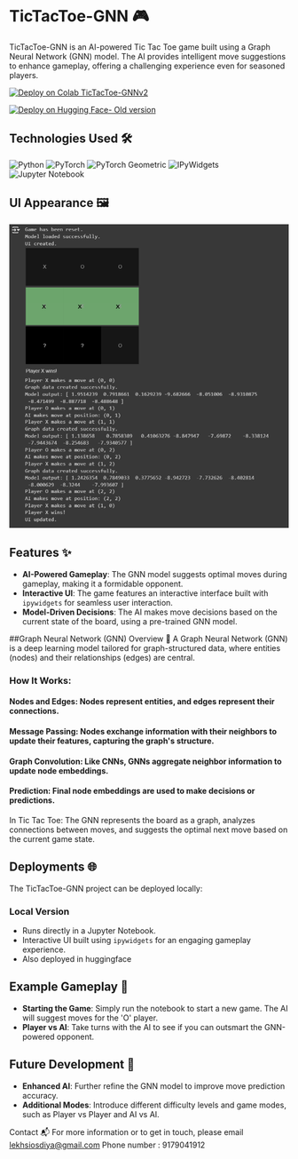 # TicTacToe-GNN 🎮

TicTacToe-GNN is an AI-powered Tic Tac Toe game built using a Graph Neural Network (GNN) model. The AI provides intelligent move suggestions to enhance gameplay, offering a challenging experience even for seasoned players.



[![Deploy on Colab TicTacToe-GNNv2](https://img.shields.io/badge/Deploy-Google_Colab%20TicTacToe-GNNv2-F9AB00?style=for-the-badge&logo=googlecolab&logoColor=white)](https://colab.research.google.com/drive/1tVBCPCW0ASAxcS2SetTlouZN2ad2eRqA?usp=sharing)


[![Deploy on Hugging Face- Old version](https://img.shields.io/badge/Deploy-Hugging%20FaceOld%20version-ffd500?style=for-the-badge&logo=huggingface&logoColor=white)](https://huggingface.co/spaces/lekhsisodiya/GNNTicTacToe)

## Technologies Used 🛠️
![Python](https://img.shields.io/badge/Python-3776AB?style=for-the-badge&logo=python&logoColor=white)
![PyTorch](https://img.shields.io/badge/PyTorch-EE4C2C?style=for-the-badge&logo=pytorch&logoColor=white)
![PyTorch Geometric](https://img.shields.io/badge/PyTorch%20Geometric-3498DB?style=for-the-badge&logo=pyg&logoColor=white)
![IPyWidgets](https://img.shields.io/badge/IPyWidgets-000000?style=for-the-badge&logo=jupyter&logoColor=white)
![Jupyter Notebook](https://img.shields.io/badge/Jupyter%20Notebook-F37626?style=for-the-badge&logo=jupyter&logoColor=white)

## UI Appearance 🖼️
![TicTacToe-GNN UI](https://github.com/lekh-ai/GNN-Based-Tic-Tac-Toe/blob/main/GNN%20TTT.png)

## Features ✨
- **AI-Powered Gameplay**: The GNN model suggests optimal moves during gameplay, making it a formidable opponent.
- **Interactive UI**: The game features an interactive interface built with `ipywidgets` for seamless user interaction.
- **Model-Driven Decisions**: The AI makes move decisions based on the current state of the board, using a pre-trained GNN model.


##Graph Neural Network (GNN) Overview 🧠
A Graph Neural Network (GNN) is a deep learning model tailored for graph-structured data, where entities (nodes) and their relationships (edges) are central.

### How It Works:
#### Nodes and Edges: Nodes represent entities, and edges represent their connections.
#### Message Passing: Nodes exchange information with their neighbors to update their features, capturing the graph's structure.
#### Graph Convolution: Like CNNs, GNNs aggregate neighbor information to update node embeddings.
#### Prediction: Final node embeddings are used to make decisions or predictions.

In Tic Tac Toe:
The GNN represents the board as a graph, analyzes connections between moves, and suggests the optimal next move based on the current game state.

## Deployments 🌐

The TicTacToe-GNN project can be deployed locally:

### Local Version
- Runs directly in a Jupyter Notebook.
- Interactive UI built using `ipywidgets` for an engaging gameplay experience.
- Also deployed in huggingface

## Example Gameplay 🧪

- **Starting the Game**: Simply run the notebook to start a new game. The AI will suggest moves for the 'O' player.
- **Player vs AI**: Take turns with the AI to see if you can outsmart the GNN-powered opponent.

## Future Development 🚀

- **Enhanced AI**: Further refine the GNN model to improve move prediction accuracy.
- **Additional Modes**: Introduce different difficulty levels and game modes, such as Player vs Player and AI vs AI.

Contact 📬
For more information or to get in touch, please email lekhsiosdiya@gmail.com
Phone number : 9179041912
